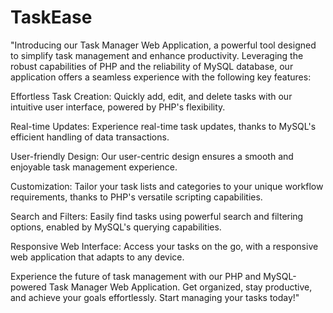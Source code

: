 # TaskEase
"Introducing our Task Manager Web Application, a powerful tool designed to simplify task management and enhance productivity. Leveraging the robust capabilities of PHP and the reliability of MySQL database, our application offers a seamless experience with the following key features:

Effortless Task Creation: Quickly add, edit, and delete tasks with our intuitive user interface, powered by PHP's flexibility.

Real-time Updates: Experience real-time task updates, thanks to MySQL's efficient handling of data transactions.

User-friendly Design: Our user-centric design ensures a smooth and enjoyable task management experience.

Customization: Tailor your task lists and categories to your unique workflow requirements, thanks to PHP's versatile scripting capabilities.

Search and Filters: Easily find tasks using powerful search and filtering options, enabled by MySQL's querying capabilities.

Responsive Web Interface: Access your tasks on the go, with a responsive web application that adapts to any device.

Experience the future of task management with our PHP and MySQL-powered Task Manager Web Application. Get organized, stay productive, and achieve your goals effortlessly. Start managing your tasks today!"

